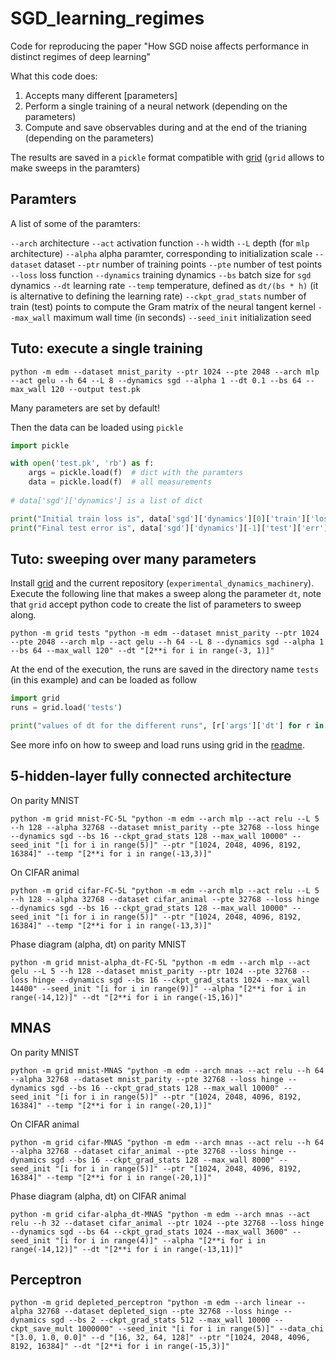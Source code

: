 # SGD_learning_regimes
Code for reproducing the paper "How SGD noise affects performance in distinct regimes of deep learning"


What this code does:
1. Accepts many different [parameters]
2. Perform a single training of a neural network (depending on the parameters)
3. Compute and save observables during and at the end of the trianing (depending on the parameters)

The results are saved in a `pickle` format compatible with [grid](https://github.com/mariogeiger/grid) (`grid` allows to make sweeps in the paramters)

## Paramters
A list of some of the paramters:

 `--arch`    architecture
 `--act`    activation function
 `--h`    width
```--L```   depth (for ```mlp``` architecture)
```--alpha```   alpha paramter, corresponding to initialization scale
```--dataset```   dataset
```--ptr```   number of training points
```--pte```   number of test points
```--loss```   loss function
```--dynamics```   training dynamics
```--bs```  batch size for ```sgd``` dynamics
```--dt```   learning rate
```--temp```   temperature, defined as ```dt/(bs * h)``` (it is alternative to defining the learning rate)
```--ckpt_grad_stats```     number of train (test) points to compute the Gram matrix of the neural tangent kernel
```--max_wall```     maximum wall time (in seconds)
 ```--seed_init```  initialization seed


## Tuto: execute a single training

```
python -m edm --dataset mnist_parity --ptr 1024 --pte 2048 --arch mlp --act gelu --h 64 --L 8 --dynamics sgd --alpha 1 --dt 0.1 --bs 64 --max_wall 120 --output test.pk
```

Many parameters are set by default!

Then the data can be loaded using `pickle`
```python
import pickle

with open('test.pk', 'rb') as f:
    args = pickle.load(f)  # dict with the paramters
    data = pickle.load(f)  # all measurements
    
# data['sgd']['dynamics'] is a list of dict

print("Initial train loss is", data['sgd']['dynamics'][0]['train']['loss'])
print("Final test error is", data['sgd']['dynamics'][-1]['test']['err'])
```


## Tuto: sweeping over many parameters

Install [grid](https://github.com/mariogeiger/grid) and the current repository (`experimental_dynamics_machinery`).
Execute the following line that makes a sweep along the parameter `dt`, note that `grid` accept python code to create the list of parameters to sweep along.

```
python -m grid tests "python -m edm --dataset mnist_parity --ptr 1024 --pte 2048 --arch mlp --act gelu --h 64 --L 8 --dynamics sgd --alpha 1 --bs 64 --max_wall 120" --dt "[2**i for i in range(-3, 1)]"
```

At the end of the execution, the runs are saved in the directory name `tests` (in this example) and can be loaded as follow
```python
import grid
runs = grid.load('tests')

print("values of dt for the different runs", [r['args']['dt'] for r in runs])
```

See more info on how to sweep and load runs using grid in the [readme](https://github.com/mariogeiger/grid#readme).



## 5-hidden-layer fully connected architecture

On parity MNIST
```
python -m grid mnist-FC-5L "python -m edm --arch mlp --act relu --L 5 --h 128 --alpha 32768 --dataset mnist_parity --pte 32768 --loss hinge --dynamics sgd --bs 16 --ckpt_grad_stats 128 --max_wall 10000" --seed_init "[i for i in range(5)]" --ptr "[1024, 2048, 4096, 8192, 16384]" --temp "[2**i for i in range(-13,3)]"
```

On CIFAR animal
```
python -m grid cifar-FC-5L "python -m edm --arch mlp --act relu --L 5 --h 128 --alpha 32768 --dataset cifar_animal --pte 32768 --loss hinge --dynamics sgd --bs 16 --ckpt_grad_stats 128 --max_wall 10000" --seed_init "[i for i in range(5)]" --ptr "[1024, 2048, 4096, 8192, 16384]" --temp "[2**i for i in range(-13,3)]"
```


Phase diagram (alpha, dt) on parity MNIST
```
python -m grid mnist-alpha_dt-FC-5L "python -m edm --arch mlp --act gelu --L 5 --h 128 --dataset mnist_parity --ptr 1024 --pte 32768 --loss hinge --dynamics sgd --bs 16 --ckpt_grad_stats 1024 --max_wall 14400" --seed_init "[i for i in range(9)]" --alpha "[2**i for i in range(-14,12)]" --dt "[2**i for i in range(-15,16)]"
```


## MNAS

On parity MNIST
```
python -m grid mnist-MNAS "python -m edm --arch mnas --act relu --h 64 --alpha 32768 --dataset mnist_parity --pte 32768 --loss hinge --dynamics sgd --bs 16 --ckpt_grad_stats 128 --max_wall 10000" --seed_init "[i for i in range(5)]" --ptr "[1024, 2048, 4096, 8192, 16384]" --temp "[2**i for i in range(-20,1)]"
```

On CIFAR animal
```
python -m grid cifar-MNAS "python -m edm --arch mnas --act relu --h 64 --alpha 32768 --dataset cifar_animal --pte 32768 --loss hinge --dynamics sgd --bs 16 --ckpt_grad_stats 128 --max_wall 8000" --seed_init "[i for i in range(5)]" --ptr "[1024, 2048, 4096, 8192, 16384]" --temp "[2**i for i in range(-20,1)]"
```


Phase diagram (alpha, dt) on CIFAR animal
```
python -m grid cifar-alpha_dt-MNAS "python -m edm --arch mnas --act relu --h 32 --dataset cifar_animal --ptr 1024 --pte 32768 --loss hinge --dynamics sgd --bs 64 --ckpt_grad_stats 1024 --max_wall 3600" --seed_init "[i for i in range(4)]" --alpha "[2**i for i in range(-14,12)]" --dt "[2**i for i in range(-13,11)]"
```


## Perceptron

```
python -m grid depleted_perceptron "python -m edm --arch linear --alpha 32768 --dataset depleted_sign --pte 32768 --loss hinge --dynamics sgd --bs 2 --ckpt_grad_stats 512 --max_wall 10000 --ckpt_save_mult 1000000" --seed_init "[i for i in range(5)]" --data_chi "[3.0, 1.0, 0.0]" --d "[16, 32, 64, 128]" --ptr "[1024, 2048, 4096, 8192, 16384]" --dt "[2**i for i in range(-15,3)]"
```
